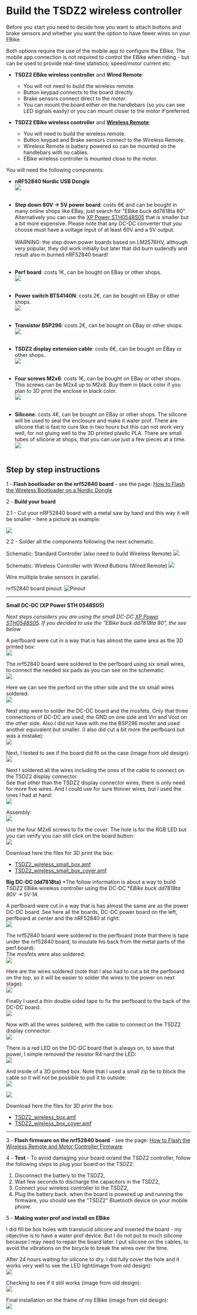 
# Build the TSDZ2 wireless controller

Before you start you need to decide how you want to attach buttons and brake sensors and whether you want the option to have fewer wires on your EBike.

Both options require the use of the mobile app to configure the EBike. The mobile app connection is not required to control the EBike when riding - but can be used to provide real-time statistics; speed/motor current etc.

* **TSDZ2 EBike wireless controller** and **Wired Remote**:
    * You will not need to build the wireless remote.
    * Button keypad connects to the board directly.
    * Brake sensors connect direct to the motor.
    * You can mount the board either on the handlebars (so you can see LED signals easily) or you can mount closer to the motor if preferred.

* **TSDZ2 EBike wireless controller** and **[Wireless Remote](remote/build_remotes)**:
    * You will need to build the wireless remote.
    * Button keypad and Brake sensors connect to the Wireless Remote.
    * Wireless Remote is battery powered so can be mounted on the handlebars with no cables.
    * EBike wireless controller is mounted close to the motor. 

You will need the following components:
* **nRF52840 Nordic USB Dongle**<br/>
![](NRF52840.png)<br/><br/>
* **Step down 80V -> 5V power board**: costs 6€ and can be bought in many online shops like EBay, just search for "EBike buck dd7818ta 80". Alternatively you can use the [XP Power STH0548S05](https://export.rsdelivers.com/product/xp-power/sth0548s05/xp-power-surface-mount-dc-dc-switching-regulator/1883365) that is smaller but a bit more expensive. Please note that any DC-DC converter that you choose must have a voltage input of at least 60V and a 5V output.<br/><br/>
WARNING: the step down power boards based on LM2576HV, although very popular, they did work initially but later that did burn sudendly and result also in burned nRF52840 board!
<br/><br/>

* **Perf board**: costs 1€, can be bought on EBay or other shops.<br/>
![](perfboard.jpg)<br/><br/>
* **Power switch BTS4140N**: costs 2€, can be bought on EBay or other shops.<br/>
![](4140.png)<br/><br/>
* **Transistor BSP296**: costs 2€, can be bought on EBay or other shops.<br/>
![](bsp296.png)<br/><br/>
* **TSDZ2 display extension cable**: costs 6€, can be bought on EBay or other shops.<br/>
![](TSDZ2_cable.png)<br/><br/>

* **Four screws M2x6**: costs 1€, can be bought on EBay or other shops. This screws can be M2x4 up to M2x8. Buy them in black color if you plan to 3D print the enclose in black color.<br/>
![](screw.jpg)<br/><br/>

* **Silicone**: costs 4€, can be bought on EBay or other shops. The silicone will be used to seal the enclosure and make it water prof. There are silicone that is fast to cure like in two hours but this can not work very well, for not gluing well to the 3D printed plastic PLA. There are small tubes of silicone at shops, that you can use just a few pieces at a time.<br/>
![](silicone.jpg)<br/><br/>

## Step by step instructions

1 - **Flash bootloader on the nrf52840 board** - see the page: [How to Flash the Wireless Bootloader on a Nordic Dongle](getting_started.md)

2 - **Build your board**

2.1 - Cut your nRF52840 board with a metal saw by hand and this way it will be smaller - here a picture as example:

![](nrf52_board_cut.png)

2.2 - Solder all the components following the next schematic.

Schematic: Standard Controller (also need to build Wireless Remote)
[![](TSDZ2_wireless-schematic.png)](TSDZ2_wireless-schematic.png)

Schematic: Wireless Controller with Wired Buttons (Wired Remote)
[![](TSDZ2_wired-schematic.png)](TSDZ2_wired-schematic.png)

Wire multiple brake sensors in parallel.

nrf52840 board pinout:
![Pinout](nordic_pinout.png)

---

**Small DC-DC (XP Power STH 0548S05)**

*Next steps considers you are using the small DC-DC [XP Power STH0548S05](https://export.rsdelivers.com/product/xp-power/sth0548s05/xp-power-surface-mount-dc-dc-switching-regulator/1883365). If you decided to use the "EBike buck dd7818ta 80", the see below*

A perfboard were cut in a way that is has almost the same area as the 3D printed box:<br/>
![](TSDZ2_wireless_board_small-01.jpg)

The nrf52840 board were soldered to the perfboard using six small wires, to connect the needed six pads as you can see on the schematic:<br/>
![](TSDZ2_wireless_board_small-02.jpg)

Here we can see the perford on the other side and the six small wires soldered:<br/>
![](TSDZ2_wireless_board_small-03.jpg)

Next step were to solder the DC-DC board and the mosfets. Only that three connections of DC-DC are used, the GND on one side and Vin and Vout on the other side. Also I did not have with me the BSP296 mosfet and used another equivalent but smaller. (I also did cut a bit more the perfboard but was a mistake):<br/>
![](TSDZ2_wireless_board_small-04.jpg)

Next, I tested to see if the board did fit on the case (image from old design):<br/>
![](TSDZ2_wireless_board_small-07.jpg)

Next I soldered all the wires including the ones of the cable to connect on the TSDZ2 display connector.<br/>
See that other than the TSDZ2 display connector wires, there is only need for more five wires. And I could use for sure thinner wires, but I used the ones I had at hand:<br/>
![](TSDZ2_wireless_board_small-05.jpg)

Assembly:<br/>
![](TSDZ2_wireless_board_small-09.jpg)

Use the four M2x6 screws to fix the cover. The hole is for the RGB LED but you can verify you can still click on the board button:<br/>
![](TSDZ2_wireless_board_small-08.jpg)

Download here the files for 3D print the box:
* [TSDZ2_wireless_small_box.amf](https://github.com/OpenSourceEBike/OpenSourceEBike.github.io/raw/main/TSDZ2_wireless_small_box.amf)
* [TSDZ2_wireless_small_box_cover.amf](https://github.com/OpenSourceEBike/OpenSourceEBike.github.io/raw/main/TSDZ2_wireless_small_box_cover.amf)


**Big DC-DC (dd7818ta)**
*The follow information is about a way to build TSDZ2 EBike wireless controller using the DC-DC **EBike buck dd7818ta 80V -> 5V 1A.*

A perfboard were cut in a way that is has almost the same are as the power DC-DC board. See here all the boards, DC-DC power board on the left, perfboard at center and the nRF52840 at right:<br/>
![](TSDZ2-wireless-board-01.jpg)

The nrf52840 board were soldered to the perfboard (note that there is tape under the nrf52840 board, to insulate his back from the metal parts of the perf board).<br/> 
The mosfets were also soldered:<br/>
![](TSDZ2-wireless-board-02.jpg)

Here are the wires soldered (note that I also had to cut a bit the perfboard on the top, so it will be easier to solder the wires to the power on next stage):<br/>
![](TSDZ2-wireless-board-03.jpg)

Finally I used a thin double sided tape to fix the perfboard to the back of the DC-DC board:<br/>
![](TSDZ2-wireless-board-04.jpg)

Now with all the wires soldered, with the cable to connect on the TSDZ2 display connector:<br/>
![](TSDZ2-wireless-board-05.jpg)

There is a red LED on the DC-DC board that is always on, to save that power, I simple removed the resistor R4 nard the LED:<br/>
![](TSDZ2-wireless-board-06.jpg)

And inside of a 3D printed box. Note that I used a small zip tie to block the cable so it will not be possible to pull it to outside:<br/>
![](TSDZ2-wireless-board-07.jpg)

![](TSDZ2-wireless-board-08.jpg)

Download here the files for 3D print the box:
* [TSDZ2_wireless_box.amf](https://github.com/OpenSourceEBike/OpenSourceEBike.github.io/raw/main/TSDZ2_wireless_box.amf)
* [TSDZ2_wireless_box_cover.amf](https://github.com/OpenSourceEBike/OpenSourceEBike.github.io/raw/main/TSDZ2_wireless_box_cover.amf)

---

3 - **Flash firmware on the nrf52840 board** - see the page: [How to Flash the Wireless Remote and Motor Controller Firmware](firmware.md)

4 - **Test** -
To avoid damaging your board or/and the TSDZ2 controller, follow the following steps to plug your board on the TSDZ2:
   1. Disconnect the battery to the TSDZ2,
   2. Wait few seconds to discharge the capacitors in the TSDZ2,
   3. Connect your wireless controller to the TSDZ2,
   4. Plug the battery back. 
when the board is powered up and running the firmware, you should see the "TSDZ2" Bluetooth device on your mobile phone.

5 - **Making water prof and install on EBike**

I did fill be box holes with translucid silicone and inserted the board - my objective is to have a water prof device. But I do not put to much silicone because I may need to repair the board later. I put silicone on the cables, to avoid the vibrations on the bicycle to break the wires over the time.

After 24 hours waiting for silicone to dry. I did fully cover the hole and it works very well to see the LED light(image from old design):<br/>
![](TSDZ2_wireless_board_small-11.jpg)

Checking to see if it still works (image from old design):<br/>
![](TSDZ2_wireless_board_small-12.jpg)

Final installation on the frame of my EBike (image from old design):<br/>
![](TSDZ2_wireless_board_small-13.jpg)


